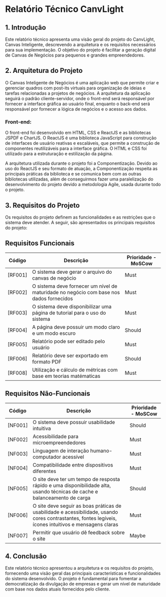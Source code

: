 # Relatório Técnico CanvLight

## 1. Introdução

Este relatório técnico apresenta uma visão geral do projeto do CanvLight, Canvas Inteligente, descrevendo a arquitetura e os requisitos necessários para sua implementação. O objetivo do projeto é facilitar a geração digital de Canvas de Negócios para pequenos e grandes empreendedores.

## 2. Arquitetura do Projeto
O Canvas Inteligente de Negócios é uma aplicação web que permite criar e gerenciar quadros com post-its virtuais para organização de ideias e tarefas relacionadas a projetos de negócios. A arquitetura da aplicação seguirá o padrão cliente-servidor, onde o front-end será responsável por fornecer a interface gráfica ao usuário final, enquanto o back-end será responsável por fornecer a lógica de negócios e o acesso aos dados.

### Front-end:
O front-end foi desenvolvido em HTML, CSS e ReactJS e as bibliotecas JSPDF e ChartJS. O ReactJS é uma biblioteca JavaScript para construção de interfaces de usuário reativas e escaláveis, que permite a construção de componentes reutilizáveis para a interface gráfica. O HTML e CSS foi utilizado para a estruturação e estilização da página.

A arquitetura utilizada durante o projeto foi a Componentização. Devido ao uso do ReactJS e seu formato de atuação, a Componentização respeita as principais práticas da biblioteca e se comunica bem com as outras bibliotecas utilizadas, além de conseguirmos fazer uma paralelização do desenvolvimento do projeto devido a metodologia Agile, usada durante todo o projeto.

## 3. Requisitos do Projeto

Os requisitos do projeto definem as funcionalidades e as restrições que o sistema deve atender. A seguir, são apresentados os principais requisitos do projeto:

## Requisitos Funcionais

| Código | Descrição | Prioridade - MoSCow
|---|---|---|
[RF001] | O sistema deve gerar o arquivo do canvas de negócio | Must
[RF002] | O sistema deve fornecer um nível de maturidade no negócio com base nos dados fornecidos | Must
[RF003] | O sistema deve disponibilizar uma página de tutorial para o uso do sistema | Must
[RF004] | A página deve possuir um modo claro e um modo escuro | Should
[RF005] | Relatório pode ser editado pelo usuário | Must
[RF006] | Relatório deve ser exportado em formato PDF | Should
[RF008] | Utilização e cálculo de métricas com base em teorias matématicas | Must

## Requisitos Não-Funcionais

| Código | Descrição | Prioridade - MoSCow
|---|---|---|
[NF001] | O sistema deve possuir usabilidade intuitiva|  Should
[NF002] | Acessibilidade para microempreendedores | Must
[NF003] | Linguagem de interação humano-computador acessível | Must
[NF004] | Compatibilidade entre dispositivos diferentes | Must
[NF005] | O site deve ter um tempo de resposta rápido e uma disponibilidade alta, usando técnicas de cache e balanceamento de carga | Should
[NF006] | O site deve seguir as boas práticas de usabilidade e acessibilidade, usando cores contrastantes, fontes legíveis, ícones intuitivos e mensagens claras | Must
[NF007] | Permitir que usuário dê feedback sobre o site | Maybe

## 4. Conclusão

Este relatório técnico apresentou a arquitetura e os requisitos do projeto, fornecendo uma visão geral das principais características e funcionalidades do sistema desenvolvido. O projeto é fundamental para fomentar a democratização da divulgação de empresas e gerar um nível de maturidade com base nos dados atuais fornecidos pelo cliente.
